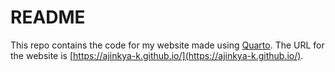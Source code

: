 # README

This repo contains the code for my website made using [Quarto](https://quarto.org/). The URL for the website is [https://ajinkya-k.github.io/](https://ajinkya-k.github.io/).

